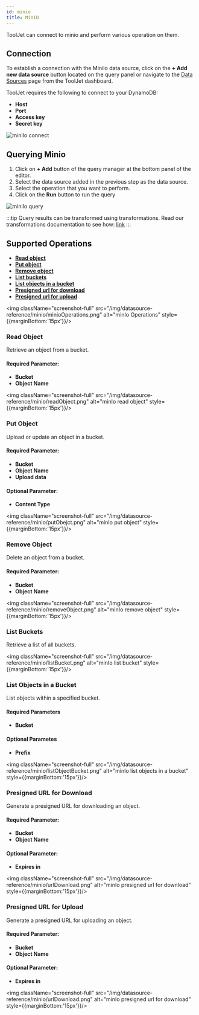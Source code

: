 ```yaml
---
id: minio
title: MinIO
---
```


ToolJet can connect to minio and perform various operation on them.

<div style={{paddingTop:'24px'}}>

## Connection

To establish a connection with the MiniIo data source, click on the **+ Add new data source** button located on the query panel or navigate to the [Data Sources](/docs/data-sources/overview) page from the ToolJet dashboard.

ToolJet requires the following to connect to your DynamoDB:

- **Host**
- **Port**
- **Access key**
- **Secret key**

<img className="screenshot-full" src="/img/datasource-reference/minio/minio-connect.png" alt="miniIo connect" />


</div>

<div style={{paddingTop:'24px'}}>

## Querying Minio

1. Click on **+ Add** button of the query manager at the bottom panel of the editor.
2. Select the data source added in the previous step as the data source.
3. Select the operation that you want to perform.
4. Click on the **Run** button to run the query

<img className="screenshot-full" src="/img/datasource-reference/minio/minio-query.png" alt="miniIo query" />

:::tip
Query results can be transformed using transformations. Read our transformations documentation to see how: [link](/docs/tutorial/transformations)
:::

</div>

<div style={{paddingTop:'24px'}}>

## Supported Operations

- **[Read object](#read-object)**
- **[Put object](#put-object)**
- **[Remove object](#remove-object)**
- **[List buckets](#list-buckets)**
- **[List objects in a bucket](#list-objects-in-a-bucket)**
- **[Presigned url for download](#presigned-url-for-download)**
- **[Presigned url for upload](#presigned-url-for-upload)**

<img className="screenshot-full" src="/img/datasource-reference/minio/minioOperations.png" alt="minIo Operations" style={{marginBottom:'15px'}}/>

### Read Object

Retrieve an object from a bucket.

#### Required Parameter:
- **Bucket**
- **Object Name**

<img className="screenshot-full" src="/img/datasource-reference/minio/readObject.png" alt="minIo read object" style={{marginBottom:'15px'}}/>

### Put Object

Upload or update an object in a bucket.

#### Required Parameter:
- **Bucket**
- **Object Name**
- **Upload data**

#### Optional Parameter:
- **Content Type**

<img className="screenshot-full" src="/img/datasource-reference/minio/putObejct.png" alt="minIo put object" style={{marginBottom:'15px'}}/>

### Remove Object

Delete an object from a bucket.

#### Required Parameter:
- **Bucket**
- **Object Name**

<img className="screenshot-full" src="/img/datasource-reference/minio/removeObject.png" alt="minIo remove object" style={{marginBottom:'15px'}}/>

### List Buckets

Retrieve a list of all buckets.

<img className="screenshot-full" src="/img/datasource-reference/minio/listBucket.png" alt="minIo list bucket" style={{marginBottom:'15px'}}/>

### List Objects in a Bucket

List objects within a specified bucket.

#### Required Parameters
- **Bucket**

#### Optional Parametes
- **Prefix**

<img className="screenshot-full" src="/img/datasource-reference/minio/listObjectBucket.png" alt="minIo list objects in a bucket" style={{marginBottom:'15px'}}/>

### Presigned URL for Download

Generate a presigned URL for downloading an object.

#### Required Parameter:
- **Bucket**
- **Object Name**

#### Optional Parameter:
- **Expires in**

<img className="screenshot-full" src="/img/datasource-reference/minio/urlDownload.png" alt="minIo presigned url for download" style={{marginBottom:'15px'}}/>

### Presigned URL for Upload

Generate a presigned URL for uploading an object.

#### Required Parameter:
- **Bucket**
- **Object Name**

#### Optional Parameter:
- **Expires in**

<img className="screenshot-full" src="/img/datasource-reference/minio/urlDownload.png" alt="minIo presigned url for download" style={{marginBottom:'15px'}}/>

</div>


